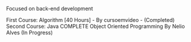 Focused on back-end development

First Course: Algorithm [40 Hours] - By cursoemvideo - (Completed)
Second Course: Java COMPLETE Object Oriented Programming By Nelio Alves (In Progress)